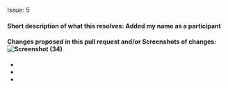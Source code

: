 Issue: 5


#### Short description of what this resolves: Added my name as a participant 



#### Changes proposed in this pull request and/or Screenshots of changes: ![Screenshot (34)](https://user-images.githubusercontent.com/75686843/135828750-c7cb56d7-2ba9-4873-89d7-d4e4593bd6aa.png)


-
-
-
